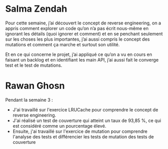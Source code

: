 # Salma Zendah
Pour cette semaine, j’ai découvert le concept de reverse engineering, on a appris comment explorer un code qu’on n’a pas écrit nous-même en ignorant les détails (quoi ignorer et comment) et en se penchant seulement sur les choses les plus importantes, j’ai aussi compris le concept des mutations et comment ça marche et surtout son utilité.    
  
Et en ce qui concerne le projet, j’ai appliqué ce qu’on a vu en cours en faisant un backlog et en identifiant les main API, j’ai aussi fait le converge test et le test de mutations.

# Rawan Ghosn
Pendant la semaine 3 :
- J'ai travaillé sur l'exercice LRUCache pour comprendre le concept de reverse engineering.
- J'ai réalisé un test de couverture qui atteint un taux de 93,85 %, ce qui est considéré comme un pourcentage élevé.
- Ensuite, j'ai travaillé sur l'exercice de mutation pour comprendre l'analyse des tests et différencier les tests de mutation des tests de couverture

